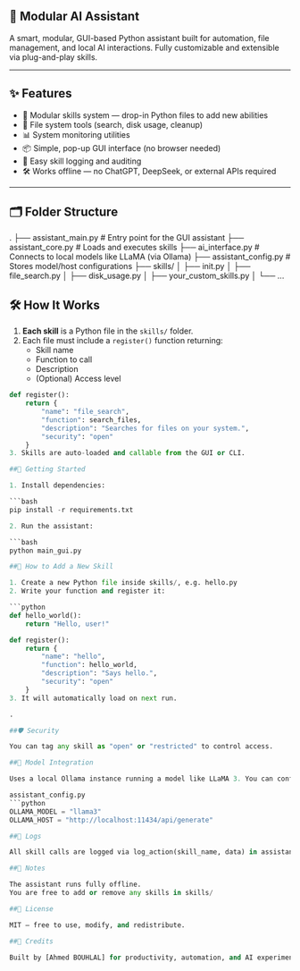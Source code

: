 ## 🧠 Modular AI Assistant

A smart, modular, GUI-based Python assistant built for automation, file management, and local AI interactions. Fully customizable and extensible via plug-and-play skills.

---

## ✨ Features

- 🧩 Modular skills system — drop-in Python files to add new abilities
- 📁 File system tools (search, disk usage, cleanup)
- 📊 System monitoring utilities
- 📦 Simple, pop-up GUI interface (no browser needed)
- 📜 Easy skill logging and auditing
- 🛠️ Works offline — no ChatGPT, DeepSeek, or external APIs required

---

## 🗂️ Folder Structure

.
├── assistant_main.py # Entry point for the GUI assistant
├── assistant_core.py # Loads and executes skills
├── ai_interface.py # Connects to local models like LLaMA (via Ollama)
├── assistant_config.py # Stores model/host configurations
├── skills/
│ ├── init.py
│ ├── file_search.py
│ ├── disk_usage.py
│ ├── your_custom_skills.py
│ └── ...

## 🛠️ How It Works

1. **Each skill** is a Python file in the `skills/` folder.
2. Each file must include a `register()` function returning:
   - Skill name
   - Function to call
   - Description
   - (Optional) Access level

```python
def register():
    return {
        "name": "file_search",
        "function": search_files,
        "description": "Searches for files on your system.",
        "security": "open"
    }
3. Skills are auto-loaded and callable from the GUI or CLI.

##🚀 Getting Started

1. Install dependencies:

```bash
pip install -r requirements.txt

2. Run the assistant:

```bash
python main_gui.py

##🧠 How to Add a New Skill

1. Create a new Python file inside skills/, e.g. hello.py
2. Write your function and register it:

```python
def hello_world():
    return "Hello, user!"

def register():
    return {
        "name": "hello",
        "function": hello_world,
        "description": "Says hello.",
        "security": "open"
    }
3. It will automatically load on next run.

.

##🛡️ Security

You can tag any skill as "open" or "restricted" to control access.

##🤖 Model Integration

Uses a local Ollama instance running a model like LLaMA 3. You can configure it via:

assistant_config.py
```python
OLLAMA_MODEL = "llama3"
OLLAMA_HOST = "http://localhost:11434/api/generate"

##📁 Logs

All skill calls are logged via log_action(skill_name, data) in assistant_core.py.

##📌 Notes

The assistant runs fully offline.
You are free to add or remove any skills in skills/

##🧠 License

MIT — free to use, modify, and redistribute.

##🙌 Credits

Built by [Ahmed BOUHLAL] for productivity, automation, and AI experimentation.
